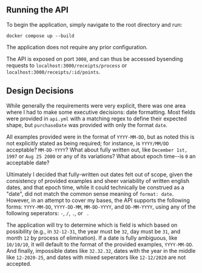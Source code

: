 Running the API
---
To begin the application, simply navigate to the root directory and run:

```
docker compose up --build
```

The application does not require any prior configuration.

The API is exposed on port `3000`, and can thus be accessed bysending requests to `localhost:3000/receipts/process` or `localhost:3000/receipts/:id/points`.

Design Decisions
---
While generally the requirements were very explicit, there was one area where I had to make some executive decisions: date formatting. Most fields were provided in `api.yml` with a matching regex to define their expected shape, but `purchaseDate` was provided with only the format `date`.

All examples provided were in the format of `YYYY-MM-DD`, but as noted this is not explicitly stated as being required; for instance, is `YYYY/MM/DD` acceptable? `MM-DD-YYYY`? What about fully written out, like `December 1st, 1997` or `Aug 25 2000` or any of its variations? What about epoch time--is `0` an acceptable date?

Ultimately I decided that fully-written out dates felt out of scope, given the consistency of provided examples and sheer variability of written english dates, and that epoch time, while it could technically be construed as a "date", did not match the common sense meaning of `format: date`. However, in an attempt to cover my bases, the API supports the following forms: `YYYY-MM-DD`, `YYYY-DD-MM`, `MM-DD-YYYY`, and `DD-MM-YYYY`, using any of the following seperators: `-`, `/`, `.`, or ` `.

The application will try to determine which is field is which based on possibility (e.g., in `32-12-31`, the year must be `32`, day must be `31`, and month `12` by process of elimination). If a date is fully ambiguous, like `10/10/10`, it will default to the format of the provided examples, `YYYY-MM-DD`. And finally, impossible dates like `32.32.32`, dates with the year in the middle like `12-2020-25`, and dates with mixed seperators like `12-12/2020` are not accepted.